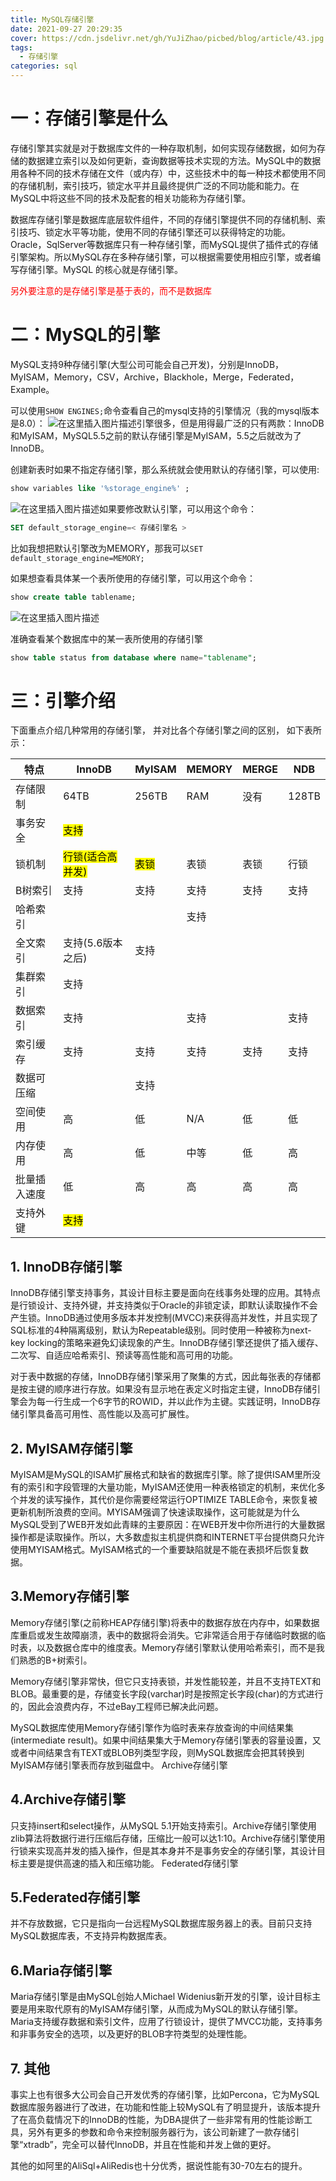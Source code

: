 ```yaml
---
title: MySQL存储引擎
date: 2021-09-27 20:29:35
cover: https://cdn.jsdelivr.net/gh/YuJiZhao/picbed/blog/article/43.jpg
tags:
  - 存储引擎
categories: sql
---
```


# 一：存储引擎是什么
存储引擎其实就是对于数据库文件的一种存取机制，如何实现存储数据，如何为存储的数据建立索引以及如何更新，查询数据等技术实现的方法。MySQL中的数据用各种不同的技术存储在文件（或内存）中，这些技术中的每一种技术都使用不同的存储机制，索引技巧，锁定水平并且最终提供广泛的不同功能和能力。在MySQL中将这些不同的技术及配套的相关功能称为存储引擎。

数据库存储引擎是数据库底层软件组件，不同的存储引擎提供不同的存储机制、索引技巧、锁定水平等功能，使用不同的存储引擎还可以获得特定的功能。Oracle，SqlServer等数据库只有一种存储引擎，而MySQL提供了插件式的存储引擎架构。所以MySQL存在多种存储引擎，可以根据需要使用相应引擎，或者编写存储引擎。MySQL 的核心就是存储引擎。

<p style="color: red">另外要注意的是存储引擎是基于表的，而不是数据库</p>

# 二：MySQL的引擎
MySQL支持9种存储引擎(大型公司可能会自己开发)，分别是InnoDB，MyISAM，Memory，CSV，Archive，Blackhole，Merge，Federated，Example。

可以使用`SHOW ENGINES;`命令查看自己的mysql支持的引擎情况（我的mysql版本是8.0）：
![在这里插入图片描述](https://img-blog.csdnimg.cn/83f24e237d0943e98b83fc41d2585569.png?x-oss-process=image/watermark,type_ZHJvaWRzYW5zZmFsbGJhY2s,shadow_50,text_Q1NETiBAZXllcysr,size_20,color_FFFFFF,t_70,g_se,x_16)引擎很多，但是用得最广泛的只有两款：InnoDB和MyISAM，MySQL5.5之前的默认存储引擎是MyISAM，5.5之后就改为了InnoDB。

创建新表时如果不指定存储引擎，那么系统就会使用默认的存储引擎，可以使用: 

```sql
show variables like '%storage_engine%' ;
```

![在这里插入图片描述](https://img-blog.csdnimg.cn/d15c1ea239ea433087aaf126aab503d2.png?x-oss-process=image/watermark,type_ZHJvaWRzYW5zZmFsbGJhY2s,shadow_50,text_Q1NETiBAZXllcysr,size_20,color_FFFFFF,t_70,g_se,x_16)如果要修改默认引擎，可以用这个命令：

```sql
SET default_storage_engine=< 存储引擎名 >
```

比如我想把默认引擎改为MEMORY，那我可以`SET default_storage_engine=MEMORY;`

如果想查看具体某一个表所使用的存储引擎，可以用这个命令：

```sql
show create table tablename;
```
![在这里插入图片描述](https://img-blog.csdnimg.cn/120e2456bffb41ebae96520588cce742.png?x-oss-process=image/watermark,type_ZHJvaWRzYW5zZmFsbGJhY2s,shadow_50,text_Q1NETiBAZXllcysr,size_20,color_FFFFFF,t_70,g_se,x_16)

准确查看某个数据库中的某一表所使用的存储引擎

```sql
show table status from database where name="tablename";
```

# 三：引擎介绍
下面重点介绍几种常用的存储引擎， 并对比各个存储引擎之间的区别， 如下表所示：
<table>
<thead>
<tr>
<th>特点</th>
<th>InnoDB</th>
<th>MyISAM</th>
<th>MEMORY</th>
<th>MERGE</th>
<th>NDB</th>
</tr>
</thead>
<tbody>
<tr>
<td>存储限制</td>
<td>64TB</td>
<td>256TB</td>
<td>RAM</td>
<td>没有</td>
<td>128TB</td>
</tr>
<tr>
<td>事务安全</td>
<td><mark>支持</mark></td>
<td></td>
<td></td>
<td></td>
<td></td>
</tr>
<tr>
<td>锁机制</td>
<td><mark>行锁(适合高并发)</mark></td>
<td><mark>表锁</mark></td>
<td>表锁</td>
<td>表锁</td>
<td>行锁</td>
</tr>
<tr>
<td>B树索引</td>
<td>支持</td>
<td>支持</td>
<td>支持</td>
<td>支持</td>
<td>支持</td>
</tr>
<tr>
<td>哈希索引</td>
<td></td>
<td></td>
<td>支持</td>
<td></td>
<td></td>
</tr>
<tr>
<td>全文索引</td>
<td>支持(5.6版本之后)</td>
<td>支持</td>
<td></td>
<td></td>
<td></td>
</tr>
<tr>
<td>集群索引</td>
<td>支持</td>
<td></td>
<td></td>
<td></td>
<td></td>
</tr>
<tr>
<td>数据索引</td>
<td>支持</td>
<td></td>
<td>支持</td>
<td></td>
<td>支持</td>
</tr>
<tr>
<td>索引缓存</td>
<td>支持</td>
<td>支持</td>
<td>支持</td>
<td>支持</td>
<td>支持</td>
</tr>
<tr>
<td>数据可压缩</td>
<td></td>
<td>支持</td>
<td></td>
<td></td>
<td></td>
</tr>
<tr>
<td>空间使用</td>
<td>高</td>
<td>低</td>
<td>N/A</td>
<td>低</td>
<td>低</td>
</tr>
<tr>
<td>内存使用</td>
<td>高</td>
<td>低</td>
<td>中等</td>
<td>低</td>
<td>高</td>
</tr>
<tr>
<td>批量插入速度</td>
<td>低</td>
<td>高</td>
<td>高</td>
<td>高</td>
<td>高</td>
</tr>
<tr>
<td>支持外键</td>
<td><mark>支持</mark></td>
<td></td>
<td></td>
<td></td>
<td></td>
</tr>
</tbody>
</table>

## 1. InnoDB存储引擎
InnoDB存储引擎支持事务，其设计目标主要是面向在线事务处理的应用。其特点是行锁设计、支持外键，并支持类似于Oracle的非锁定读，即默认读取操作不会产生锁。InnoDB通过使用多版本并发控制(MVCC)来获得高并发性，并且实现了SQL标准的4种隔离级别，默认为Repeatable级别。同时使用一种被称为next-key locking的策略来避免幻读现象的产生。InnoDB存储引擎还提供了插入缓存、二次写、自适应哈希索引、预读等高性能和高可用的功能。

​对于表中数据的存储，InnoDB存储引擎采用了聚集的方式，因此每张表的存储都是按主键的顺序进行存放。如果没有显示地在表定义时指定主键，InnoDB存储引擎会为每一行生成一个6字节的ROWID，并以此作为主键。实践证明，InnoDB存储引擎具备高可用性、高性能以及高可扩展性。

## 2. MyISAM存储引擎
MyISAM是MySQL的ISAM扩展格式和缺省的数据库引擎。除了提供ISAM里所没有的索引和字段管理的大量功能，MyISAM还使用一种表格锁定的机制，来优化多个并发的读写操作，其代价是你需要经常运行OPTIMIZE TABLE命令，来恢复被更新机制所浪费的空间。MYISAM强调了快速读取操作，这可能就是为什么MySQL受到了WEB开发如此青睐的主要原因：在WEB开发中你所进行的大量数据操作都是读取操作。所以，大多数虚拟主机提供商和INTERNET平台提供商只允许使用MYISAM格式。MyISAM格式的一个重要缺陷就是不能在表损坏后恢复数据。

## 3.Memory存储引擎
​ Memory存储引擎(之前称HEAP存储引擎)将表中的数据存放在内存中，如果数据库重启或发生故障崩溃，表中的数据将会消失。它非常适合用于存储临时数据的临时表，以及数据仓库中的维度表。Memory存储引擎默认使用哈希索引，而不是我们熟悉的B+树索引。

​ Memory存储引擎非常快，但它只支持表锁，并发性能较差，并且不支持TEXT和BLOB。最重要的是，存储变长字段(varchar)时是按照定长字段(char)的方式进行的，因此会浪费内存，不过eBay工程师已解决此问题。

​ MySQL数据库使用Memory存储引擎作为临时表来存放查询的中间结果集(intermediate result)。如果中间结果集大于Memory存储引擎表的容量设置，又或者中间结果含有TEXT或BLOB列类型字段，则MySQL数据库会把其转换到MyISAM存储引擎表而存放到磁盘中。
Archive存储引擎

## 4.Archive存储引擎
只支持insert和select操作，从MySQL 5.1开始支持索引。Archive存储引擎使用zlib算法将数据行进行压缩后存储，压缩比一般可以达1:10。Archive存储引擎使用行锁来实现高并发的插入操作，但是其本身并不是事务安全的存储引擎，其设计目标主要是提供高速的插入和压缩功能。
Federated存储引擎

## 5.Federated存储引擎
并不存放数据，它只是指向一台远程MySQL数据库服务器上的表。目前只支持MySQL数据库表，不支持异构数据库表。

## 6.Maria存储引擎
Maria存储引擎是由MySQL创始人Michael Widenius新开发的引擎，设计目标主要是用来取代原有的MyISAM存储引擎，从而成为MySQL的默认存储引擎。Maria支持缓存数据和索引文件，应用了行锁设计，提供了MVCC功能，支持事务和非事务安全的选项，以及更好的BLOB字符类型的处理性能。

## 7. 其他
事实上也有很多大公司会自己开发优秀的存储引擎，比如Percona，它为MySQL数据库服务器进行了改进，在功能和性能上较MySQL有了明显提升，该版本提升了在高负载情况下的InnoDB的性能，为DBA提供了一些非常有用的性能诊断工具，另外有更多的参数和命令来控制服务器行为，该公司新建了一款存储引擎“xtradb”，完全可以替代InnoDB，并且在性能和并发上做的更好。

其他的如阿里的AliSql+AliRedis也十分优秀，据说性能有30-70左右的提升。
